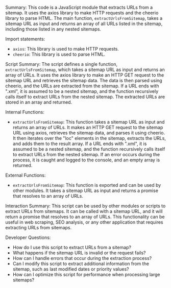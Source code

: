 Summary:
This code is a JavaScript module that extracts URLs from a sitemap. It uses the axios library to make HTTP requests and the cheerio library to parse HTML. The main function, `extractUrlsFromSitemap`, takes a sitemap URL as input and returns an array of all URLs listed in the sitemap, including those listed in any nested sitemaps.

Import statements:
- `axios`: This library is used to make HTTP requests.
- `cheerio`: This library is used to parse HTML.

Script Summary:
The script defines a single function, `extractUrlsFromSitemap`, which takes a sitemap URL as input and returns an array of URLs. It uses the axios library to make an HTTP GET request to the sitemap URL and retrieves the sitemap data. The data is then parsed using cheerio, and the URLs are extracted from the sitemap. If a URL ends with ".xml", it is assumed to be a nested sitemap, and the function recursively calls itself to extract URLs from the nested sitemap. The extracted URLs are stored in an array and returned.

Internal Functions:
- `extractUrlsFromSitemap`: This function takes a sitemap URL as input and returns an array of URLs. It makes an HTTP GET request to the sitemap URL using axios, retrieves the sitemap data, and parses it using cheerio. It then iterates over the "loc" elements in the sitemap, extracts the URLs, and adds them to the result array. If a URL ends with ".xml", it is assumed to be a nested sitemap, and the function recursively calls itself to extract URLs from the nested sitemap. If an error occurs during the process, it is caught and logged to the console, and an empty array is returned.

External Functions:
- `extractUrlsFromSitemap`: This function is exported and can be used by other modules. It takes a sitemap URL as input and returns a promise that resolves to an array of URLs.

Interaction Summary:
This script can be used by other modules or scripts to extract URLs from sitemaps. It can be called with a sitemap URL, and it will return a promise that resolves to an array of URLs. This functionality can be useful in web scraping, SEO analysis, or any other application that requires extracting URLs from sitemaps.

Developer Questions:
- How do I use this script to extract URLs from a sitemap?
- What happens if the sitemap URL is invalid or the request fails?
- How can I handle errors that occur during the extraction process?
- Can I modify this script to extract additional information from the sitemap, such as last modified dates or priority values?
- How can I optimize this script for performance when processing large sitemaps?